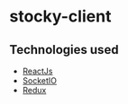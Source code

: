 # stocky-client

## Technologies used

* [ReactJs](https://reactjs.org/)
* [SocketIO](https://socket.io/)
* [Redux](https://redux.js.org/)
